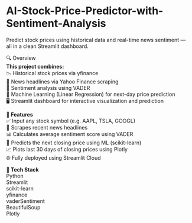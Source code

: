 # AI-Stock-Price-Predictor-with-Sentiment-Analysis
Predict stock prices using historical data and real-time news sentiment — all in a clean Streamlit dashboard.
<br>

🔍 Overview
<br>
<b> This project combines:</b>
<br>
📉 Historical stock prices via yfinance
<br>
📰 News headlines via Yahoo Finance scraping
<br>
🧠 Sentiment analysis using VADER
<br>
🤖 Machine Learning (Linear Regression) for next-day price prediction
<br>
🖥 Streamlit dashboard for interactive visualization and prediction
<br>

<b> 🚀 Features </b>
<br>
✅ Input any stock symbol (e.g. AAPL, TSLA, GOOGL)
<br>
📰 Scrapes recent news headlines
<br>
📊 Calculates average sentiment score using VADER
<br>
🔮 Predicts the next closing price using ML (scikit-learn)
<br>
📈 Plots last 30 days of closing prices using Plotly
<br>
🌐 Fully deployed using Streamlit Cloud
<br>

<b> 🧠 Tech Stack </b>
<br>
Python
<br>
Streamlit
<br>
scikit-learn
<br>
yfinance
<br>
vaderSentiment
<br>
BeautifulSoup
<br>
Plotly
<br>



